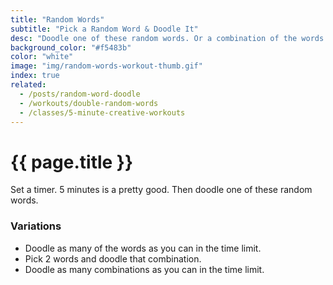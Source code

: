 ```yaml
---
title: "Random Words"
subtitle: "Pick a Random Word & Doodle It"
desc: "Doodle one of these random words. Or a combination of the words."
background_color: "#f5483b"
color: "white"
image: "img/random-words-workout-thumb.gif"
index: true
related:
  - /posts/random-word-doodle
  - /workouts/double-random-words
  - /classes/5-minute-creative-workouts
---
```

# {{ page.title }}

Set a timer. 5 minutes is a pretty good. Then doodle one of these random words.

<ul class="_random random masonry" data-child="li" data-amount="11" data-template="[[ mix ]]" data-params='{"collections": ["animals-signular", "food-singular", "verbs-present", "objects", "nouns-singular"]}'></ul>

### Variations
- Doodle as many of the words as you can in the time limit.
- Pick 2 words and doodle that combination.
- Doodle as many combinations as you can in the time limit.